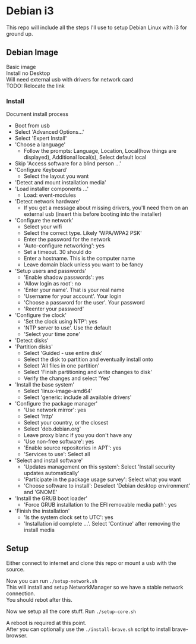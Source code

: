 # Debian i3

This repo will include all the steps I'll use to setup Debian Linux with i3 for
ground up.

## Debian Image

Basic image  
Install no Desktop  
Will need external usb with drivers for network card  
TODO: Relocate the link

### Install

Document install process

 - Boot from usb
 - Select 'Advanced Options...'
 - Select 'Expert Install'
 - 'Choose a language'
   - Follow the prompts: Language, Location,
     Local(how things are displayed),
     Additional local(s), Select default local
 - Skip 'Access software for a blind person ...'
 - 'Configure Keyboard'
   - Select the layout you want
 - 'Detect and mount installation media'
 - 'Load installer components ...'
   - Load: event-modules
 - 'Detect network hardware'
   - If you get a message about missing drivers, you'll need them on an external
     usb (insert this before booting into the installer)
 - 'Configure the network'
   - Select your wifi
   - Select the correct type. Likely 'WPA/WPA2 PSK'
   - Enter the password for the network
   - 'Auto-configure networking': yes
   - Set a timeout. 30 should do
   - Enter a hostname. This is the computer name
   - Leave domain black unless you want to be fancy
 - 'Setup users and passwords'
   - 'Enable shadow passwords': yes
   - 'Allow login as root': no
   - 'Enter your name'. That is your real name
   - 'Username for your account'. Your login
   - 'Choose a password for the user'. Your password
   - 'Reenter your password'
 - 'Configure the clock'
   - 'Set the clock using NTP': yes
   - 'NTP server to use'. Use the default
   - 'Select your time zone'
 - 'Detect disks'
 - 'Partition disks'
   - Select 'Guided - use entire disk'
   - Select the disk to partition and eventually install onto
   - Select 'All files in one partition'
   - Select 'Finish partitioning and write changes to disk'
   - Verify the changes and select 'Yes'
 - 'Install the base system'
   - Select 'linux-image-amd64'
   - Select 'generic: include all available drivers'
 - 'Configure the package manager'
   - 'Use network mirror': yes
   - Select 'http'
   - Select your country, or the closest
   - Select 'deb.debian.org'
   - Leave proxy blanc if you you don't have any
   - 'Use non-free software': yes
   - 'Enable source repositories in APT': yes
   - 'Services to use': Select all
 - 'Select and install software'
   - 'Updates management on this system': Select 'Install security updates automatically'
   - 'Participate in the package usage survey': Select what you want
   - 'Choose software to install': Deselect 'Debian desktop environment' and 'GNOME'
 - 'Install the GRUB boot loader'
   - 'Force GRUB installation to the EFI removable media path': yes
 - 'Finish the installation'
   - 'Is the system clock set to UTC': yes
   - 'Installation id complete ...'. Select 'Continue' after removing the install media

## Setup

Either connect to internet and clone this repo or mount a usb with the source.

Now you can run `./setup-network.sh`  
This will install and setup NetworkManager so we have a stable network connection.  
You should rebot after this.

Now we setup all the core stuff. Run `./setup-core.sh`

A reboot is required at this point.  
After you can optionally use the `./install-brave.sh` script to install brave-browser.
